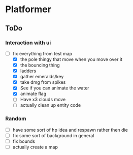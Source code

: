 # Platformer

## ToDo

### Interaction with ui
- [ ] fix everything from test map
    - [x] the pole thingy that move when you move over it
    - [x] the bouncing thing
    - [x] ladders
    - [x] gather emeralds/key
    - [x] take dmg from spikes
    - [x] See if you can animate the water
    - [x] animate flag
    - [ ] Have x3 clouds move
    - [ ] actually clean up entity code
### Random
- [ ] have some sort of hp idea and respawn rather then die
- [ ] fix some sort of background in general
- [ ] fix bounds
- [ ] actually create a map
